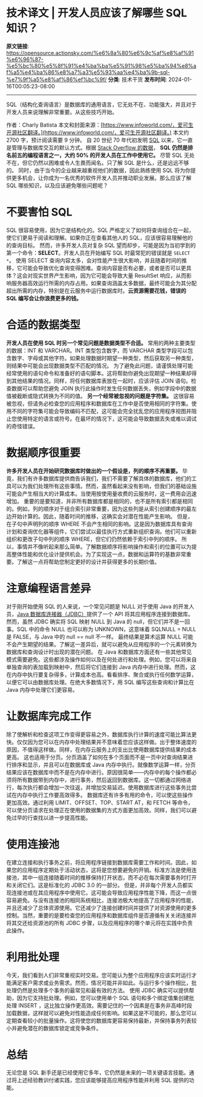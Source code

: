 # 技术译文 | 开发人员应该了解哪些 SQL 知识？

**原文链接**: https://opensource.actionsky.com/%e6%8a%80%e6%9c%af%e8%af%91%e6%96%87-%e5%bc%80%e5%8f%91%e4%ba%ba%e5%91%98%e5%ba%94%e8%af%a5%e4%ba%86%e8%a7%a3%e5%93%aa%e4%ba%9b-sql-%e7%9f%a5%e8%af%86%ef%bc%9f/
**分类**: 技术干货
**发布时间**: 2024-01-16T00:05:23-08:00

---

SQL（结构化查询语言）是数据库的通用语言，它无处不在、功能强大，并且对于开发人员来说理解非常重要。从这些技巧开始。
> 
作者：Charly Batista
本文和封面来源：[https://www.infoworld.com/，爱可生开源社区翻译。](https://www.infoworld.com/，爱可生开源社区翻译。)
本文约 2700 字，预计阅读需要 9 分钟。
自 20 世纪 70 年代初发明 [SQL](https://www.infoworld.com/article/3219795/what-is-sql-the-lingua-franca-of-data-analysis.html) 以来，它一直是管理与数据库交互的默认方式。根据 [Stack Overflow 的数据](https://survey.stackoverflow.co/2023/#overview)， **SQL 仍然是排名前五的编程语言之一，大约 50% 的开发人员在工作中使用它。** 尽管 SQL 无处不在，但它仍然以困难或令人生畏而闻名。只了解 SQL 是什么，还是远远不够的。
同时，由于当今的企业越来越重视他们的数据，因此熟练使用 SQL 将为你提供更多机会，让你成为一名优秀的软件开发人员并推动职业发展。那么应该了解 SQL 哪些知识，以及应该避免哪些问题呢？
# 不要害怕 SQL
SQL 很容易使用，因为它是结构化的。SQL 严格定义了如何将查询组合在一起，使它们更易于阅读和理解。如果你正在查看其他人的 SQL，应该很容易理解他的的查询目标。
然而，许多开发人员对复杂 SQL 望而却步，可能是因为当初学到的第一个命令：**SELECT**。开发人员在开始编写 SQL 时最常犯的错误就是 `SELECT *`。
使用 SELECT 查询内容太多，会对性能产生很大影响，并且随着时间的推移，它可能会导致优化查询变得困难。查询内容是否有必要，或者是否可以更具体？这会对现实世界产生影响，因为它可能会导致大量 ResultSet 响应，从而影响服务器高效运行所需的内存占用。如果查询涵盖太多数据，最终可能会为其分配超出所需的内存，特别是在云服务中运行数据库时。**云资源需要花钱，错误的 SQL 编写会让你浪费更多的钱。**
# 合适的数据类型
**开发人员在使用 SQL 时另一个常见问题是数据类型不合适。** 常用的两种主要类型的数据：INT 和 VARCHAR。INT 类型包含数字，而 VARCHAR 类型字段可以包含数字、字母或其他字符。如果处理数据时期望一种类型，然后获取另一种类型，则结果中可能会出现数据类型不匹配的情况。
为了避免此问题，请谨慎处理可能经常使用的语句命令和准备好的语句脚本。这将帮助你避免出现期望一种结果却得到其他结果的情况。同样，将任何数据库表放在一起时，应该评估 JOIN 语句。检查数据可以帮助您避免 JOIN 执行此操作时发生任何数据丢失，例如字段中的数据值被截断或隐式转换为不同的值。
**另一个经常被忽视的问题是字符集。** 这很容易被忽视，但请务必检查您的应用程序和数据库在工作中是否使用相同的字符集。使用不同的字符集可能会导致编码不匹配，这可能会完全扰乱您的应用程序视图并阻止您使用特定的语言或符号。在最坏的情况下，这可能会导致数据丢失或难以调试的奇怪错误。
# 数据顺序很重要
**许多开发人员在开始研究数据库时做出的一个假设是，列的顺序不再重要。** 毕竟，我们有许多数据库提供商告诉我们，我们不需要了解具体的数据库，他们的工具可以为我们处理所有这些事情。然而，虽然看起来没有影响，但我们的基础设施可能会产生相当大的计算成本。当使用按使用量收费的云服务时，这一费用会迅速增加。
重要的是要知道，并非所有数据库都是相同的，也不是所有索引都是相同的。例如，列的顺序对于组合索引非常重要，因为这些列是从索引创建顺序的最左边开始计算的。因此，随着时间的推移，这确实会对潜在性能产生影响。
但是，在子句中声明列的顺序 WHERE 不会产生相同的影响。这是因为数据库具有查询计划和查询优化器等组件，它们尝试以最佳执行方式重新组织查询。他们可以重新组织和更改子句中列的顺序 WHERE，但它们仍然依赖于索引中列的顺序。
所以，事情并不像听起来那么简单。了解数据顺序将影响操作和索引的位置可以为提高整体性能和优化设计提供机会。为了实现这一点，数据和运算符的基数非常重要。了解这一点将帮助您制定更好的设计并获得更多的长期价值。
# 注意编程语言差异
对于刚开始使用 SQL 的人来说，一个常见问题是 NULL 对于使用 Java 的开发人员，[Java 数据库连接器（JDBC）](https://www.infoworld.com/article/3388036/what-is-jdbc-introduction-to-java-database-connectivity.html)提供了一个 API 将其应用程序连接到数据库。然而，虽然 JDBC 确实将 SQL 映射 NULL 到 Java 的 null，但它们并不是一回事。SQL 中的命令 NULL 也可以称为 UNKNOWN，这意味着 SQLNULL = NULL 是 FALSE，与 Java 中的 null == null 不一样。
最终结果是算术运算 NULL 可能不会产生期望的结果。了解这一差异后，就可以避免从应用程序的一个元素转换为数据库和查询设计时出现的潜在问题。
在 Java 和数据库方面还有一些其他常见模式需要避免。这些都涉及操作如何以及在何处进行和处理。例如，您可以将来自单独查询的表加载到映射中，然后将它们连接到 Java 内存中进行处理。然而，这在内存中执行要复杂得多，计算成本也高。看看排序、聚合或执行任何数学运算，以便它可以由数据库处理。在绝大多数情况下，用 SQL 编写这些查询和计算比在 Java 内存中处理它们更容易。
# 让数据库完成工作
除了使解析和检查这项工作变得更容易之外，数据库执行计算的速度可能比算法更快。仅仅因为您可以在内存中处理结果并不意味着您应该这样做。出于整体速度的原因，不值得这样做。同样，在内存云服务上的支出比使用数据库提供结果的成本更高。
这也适用于分页。分页涵盖了如何在多个页面而不是一页中对查询结果进行排序和显示，并且可以在数据库或 Java 内存中执行。就像数学运算一样，分页结果应该在数据库中而不是在内存中进行。原因很简单——内存中的每个操作都必须将所有数据带到内存中，进行事务，然后返回到数据库。这一切都通过网络进行，每次执行都会增加一次往返，并增加交易延迟。使用数据库进行这些事务比尝试在内存中执行工作要高效得多。
数据库还有许多有用的命令，可以使这些操作更加高效。通过利用 LIMIT、OFFSET、TOP、START AT，和 FETCH 等命令，可以使分页请求在处理正在使用的数据集的方式方面更加高效。同样，我们可以避免过早的行查找以进一步提高性能。
# 使用连接池
在建立连接和执行事务之前，将应用程序链接到数据库需要工作和时间。因此，如果您的应用程序定期处于活动状态，这将是您想要避免的开销。标准方法是使用连接池，其中一组连接随着时间的推移保持打开状态，而不必在每次需要事务时打开和关闭它们。这是标准化的 JDBC 3.0 的一部分。
但是，并非每个开发人员都实现连接池或在其应用程序中使用它。这可能会导致应用程序性能下降，而这一点很容易避免。与没有连接池的相同系统相比，连接池极大地提高了应用程序的性能，并且还减少了总体资源使用。它还减少了连接创建时间并提供了对资源使用的更多控制。当然，重要的是要检查您的应用程序和数据库组件是否遵循有关关闭连接并将其交还给资源池的所有 JDBC 步骤，以及应用程序的哪个单元将在实践中负责此操作。
# 利用批处理
今天，我们看到人们非常重视实时交易。您可能认为整个应用程序应该实时运行才能满足客户需求或业务需求。然而，情况可能并非如此。与运行多个操作相比，批处理仍然是处理多个事务的最常见和最有效的方法。
使用 JDBC 确实可以提供帮助，因为它支持批处理。例如，您可以使用单个 SQL 语句和多个绑定值集创建批处理 INSERT ，这比独立操作更高效。需要记住的一个因素是在事务非高峰时段加载数据，这样就可以避免对性能造成任何影响。如果这是不可能的，那么您可以定期查看较小的批量操作。这将使您的数据库更容易保持最新，并保持事务列表较小并避免潜在的数据库锁定或竞争条件。
# 总结
无论您是 SQL 新手还是已经使用它多年，它仍然是未来的一项关键语言技能。通过将上述经验教训付诸实践，您应该能够提高应用程序性能并利用 SQL 提供的功能。
